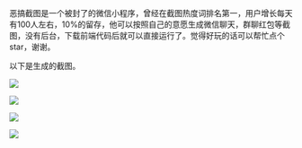 恶搞截图是一个被封了的微信小程序，曾经在截图热度词排名第一，用户增长每天有100人左右，10%的留存，他可以按照自己的意愿生成微信聊天，群聊红包等截图，没有后台，下载前端代码后就可以直接运行了。觉得好玩的话可以帮忙点个star，谢谢。

以下是生成的截图。

![](http://article.qiuhuiyi.cn/FmBPUVSMhArI-mYPQW_MoKrKb6-T)

![](http://article.qiuhuiyi.cn/FllrWoj12GptAg99cz0UmdMT3wOP)

![](http://article.qiuhuiyi.cn/FppDML7HCZd9euJXavFspiIQ8jAC)

![](http://article.qiuhuiyi.cn/FjN6ZXLTMVBchQ2fBFL6Qk_tUKH8)